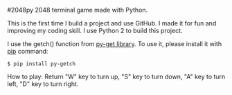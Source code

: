 #2048py
2048 terminal game made with Python.

This is the first time I build a project and use GitHub. I made it for fun and improving my coding skill. I use Python 2 to build this project.

I use the getch() function from  <a href="https://pypi.python.org/pypi/py-getch/">py-get library</a>. To use it, please install it with <a href="https://pypi.python.org/pypi/pip">pip</a> command:
<p><code>$ pip install py-getch</code></p>

How to play: Return "W" key to turn up, "S" key to turn down, "A" key to turn left, "D" key to turn right.
 
